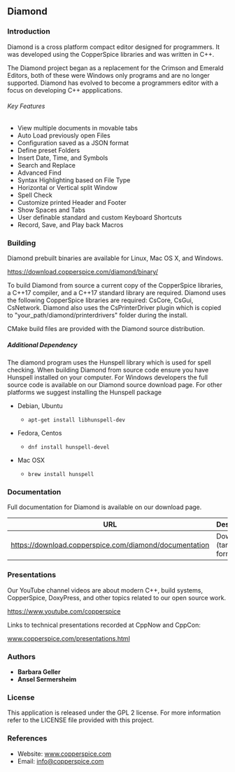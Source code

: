 ## Diamond

### Introduction

Diamond is a cross platform compact editor designed for programmers. It was developed using the CopperSpice
libraries and was written in C++.

The Diamond project began as a replacement for the Crimson and Emerald Editors, both of these were Windows
only programs and are no longer supported. Diamond has evolved to become a programmers editor with a focus
on developing C++ appplications.


###### Key Features

* View multiple documents in movable tabs
* Auto Load previously open Files
* Configuration saved as a JSON format
* Define preset Folders
* Insert Date, Time, and Symbols
* Search and Replace
* Advanced Find
* Syntax Highlighting based on File Type
* Horizontal or Vertical split Window
* Spell Check
* Customize printed Header and Footer
* Show Spaces and Tabs
* User definable standard and custom Keyboard Shortcuts
* Record, Save, and Play back Macros


### Building

Diamond prebuilt binaries are available for Linux, Mac OS X, and Windows.

https://download.copperspice.com/diamond/binary/

To build Diamond from source a current copy of the CopperSpice libraries, a C++17 compiler, and a C++17 standard
library are required. Diamond uses the following CopperSpice libraries are required: CsCore, CsGui, CsNetwork.
Diamond also uses the CsPrinterDriver plugin which is copied to "your_path/diamond/printerdrivers" folder during
the install.

CMake build files are provided with the Diamond source distribution.


##### Additional Dependency

The diamond program uses the Hunspell library which is used for spell checking. When building Diamond from  source
code ensure you have Hunspell installed on your computer. For Windows developers the full source code is available on
our Diamond source download page. For other platforms we suggest installing the Hunspell package

* Debian, Ubuntu
   * `apt-get install libhunspell-dev`


* Fedora, Centos
   * `dnf install hunspell-devel`


* Mac OSX
   * `brew install hunspell`


### Documentation

Full documentation for Diamond is available on our download page.

|URL      |Description|
|---------|-----------|
|https://download.copperspice.com/diamond/documentation| Download (tar and zip formats)|


### Presentations

Our YouTube channel videos are about modern C++, build systems, CopperSpice, DoxyPress, and other topics related to
our open source work.

https://www.youtube.com/copperspice


Links to technical presentations recorded at CppNow and CppCon:

www.copperspice.com/presentations.html


### Authors

* **Barbara Geller**
* **Ansel Sermersheim**


### License

This application is released under the GPL 2 license. For more information refer to the LICENSE file provided with this
project.


### References

* Website: www.copperspice.com
* Email:   info@copperspice.com
